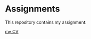 # Assignments

This repository contains my assignment:

[my CV](https://github.com/EleniMichalakelli/Assignments/blob/master/CV.md)
